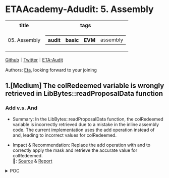 # ETAAcademy-Adudit: 5. Assembly

<table>
  <tr>
    <th>title</th>
    <th>tags</th>
  </tr>
  <tr>
    <td>05. Assembly</td>
    <td>
      <table>
        <tr>
          <th>audit</th>
          <th>basic</th>
          <th>EVM</th>
          <td>assembly</td>
        </tr>
      </table>
    </td>
  </tr>
</table>

[Github](https://github.com/ETAAcademy)｜[Twitter](https://twitter.com/ETAAcademy)｜[ETA-Audit](https://github.com/ETAAcademy/ETAAcademy-Audit)

Authors: [Eta](https://twitter.com/pwhattie), looking forward to your joining

## 1.[Medium] The colRedeemed variable is wrongly retrieved in LibBytes::readProposalData function

### Add v.s. And

- Summary: In the LibBytes::readProposalData function, the colRedeemed variable is incorrectly retrieved due to a mistake in the inline assembly code. The current implementation uses the add operation instead of and, leading to incorrect values for colRedeemed.

- Impact & Recommendation: Replace the add operation with and to correctly apply the mask and retrieve the accurate value for colRedeemed.
  <br> 🐬: [Source](https://code4rena.com/reports/2024-03-dittoeth#m-03-the-colredeemed-variable-is-wrongly-retrieved-in-libbytesreadproposaldata-function) & [Report](https://code4rena.com/reports/2024-03-dittoeth)

<details><summary>POC</summary>

```solidity
contract TestAssembly is Test {
    Assembly asm = new Assembly();
    uint256 testFullWord = 0x1234599990abcdef1234567890abcdef1234567890abcdef1234567890abcdef;
    function test_assembly() external view {
        assert(asm.incorrectColRedeemed(testFullWord) < asm.correctColRedeemed(testFullWord));
        console.log('Incorrect:', asm.incorrectColRedeemed(testFullWord));
        console.log('Correct: ', asm.correctColRedeemed(testFullWord));
    }

```

</details>
